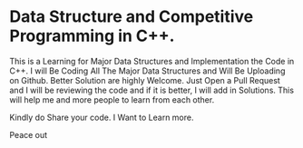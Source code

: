# Data Structure and Competitive Programming in C++.

This is a Learning for Major Data Structures and Implementation the Code in C++.
I will Be Coding All The Major Data Structures and Will Be Uploading on Github.
Better Solution are highly Welcome. Just Open a Pull Request and I will be reviewing the code 
and if it is better, I will add in Solutions. This will help me and more people to learn from each other.

Kindly do Share your code. I Want to Learn more.

Peace out
